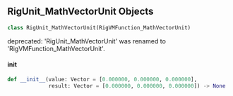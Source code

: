 ## RigUnit_MathVectorUnit Objects

```python
class RigUnit_MathVectorUnit(RigVMFunction_MathVectorUnit)
```

deprecated: 'RigUnit_MathVectorUnit' was renamed to 'RigVMFunction_MathVectorUnit'.

<a id="unreal.RigUnit_MathVectorUnit.__init__"></a>

#### __init__

```python
def __init__(value: Vector = [0.000000, 0.000000, 0.000000],
             result: Vector = [0.000000, 0.000000, 0.000000]) -> None
```

<a id="unreal.RigVMFunction_MathVectorSetLength"></a>